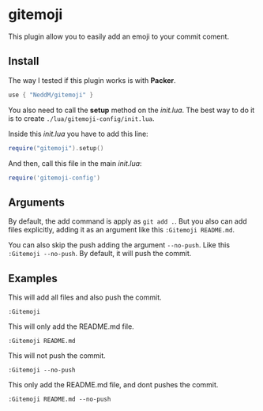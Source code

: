 # gitemoji

This plugin allow you to easily add an emoji to your commit coment.

## Install
The way I tested if this plugin works is with __Packer__.
```lua
use { "NeddM/gitemoji" }
```

You also need to call the __setup__ method on the _init.lua_. The best way to do it is to create `./lua/gitemoji-config/init.lua`.

Inside this _init.lua_ you have to add this line:
```lua
require("gitemoji").setup()
```

And then, call this file in the main _init.lua_:
```lua
require('gitemoji-config')
```

## Arguments
By default, the add command is apply as `git add .`. But you also can add files explicitly, adding it as an argument like this `:Gitemoji README.md`.

You can also skip the push adding the argument `--no-push`. Like this `:Gitemoji --no-push`. By default, it will push the commit.

## Examples

This will add all files and also push the commit.
```
:Gitemoji
```

This will only add the README.md file.
```
:Gitemoji README.md
```

This will not push the commit.
```
:Gitemoji --no-push
```

This only add the README.md file, and dont pushes the commit.
```
:Gitemoji README.md --no-push
```
